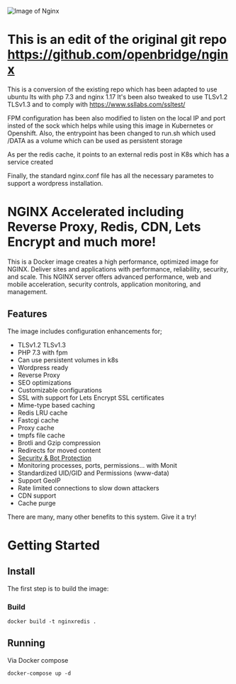 ![Image of Nginx](https://cdn.openbridge.com/assets/images/openbridge-nginx-small.png)

# This is an edit of the original git repo https://github.com/openbridge/nginx
This is a conversion of the existing repo which has been adapted to use ubuntu lts with php 7.3 and nginx 1.17
It's been also tweaked to use  TLSv1.2 TLSv1.3 and to comply with https://www.ssllabs.com/ssltest/

FPM configuration has been also modified to listen on the local IP and port insted of the sock which helps while using this image in Kubernetes or Openshift.
Also, the entrypoint has been changed to run.sh which used /DATA as a volume which can be used as persistent storage

As per the redis cache, it points to an external redis post in K8s which has a service created

Finally, the standard nginx.conf file has all the necessary parametes to support a wordpress installation.

# NGINX Accelerated including Reverse Proxy, Redis, CDN, Lets Encrypt and much more!
This is a Docker image creates a high performance, optimized image for NGINX. Deliver sites and applications with performance, reliability, security, and scale. This NGINX server offers advanced performance, web and mobile acceleration, security controls, application monitoring, and management.

## Features

The image includes configuration enhancements for;
* TLSv1.2 TLSv1.3
* PHP 7.3 with fpm
* Can use persistent volumes in k8s
* Wordpress ready
* Reverse Proxy
* SEO optimizations
* Customizable configurations
* SSL with support for Lets Encrypt SSL certificates
* Mime-type based caching
* Redis LRU cache
* Fastcgi cache
* Proxy cache
* tmpfs file cache
* Brotli and Gzip compression
* Redirects for moved content
* [Security & Bot Protection](https://github.com/mitchellkrogza/nginx-ultimate-bad-bot-blocker)
* Monitoring processes, ports, permissions... with Monit
* Standardized UID/GID and Permissions (www-data)
* Support GeoIP
* Rate limited connections to slow down attackers
* CDN support
* Cache purge

There are many, many other benefits to this system. Give it a try!

# Getting Started


## Install
The first step is to build the image:

### Build
```docker
docker build -t nginxredis .
```

## Running

Via Docker compose
```
docker-compose up -d
```

